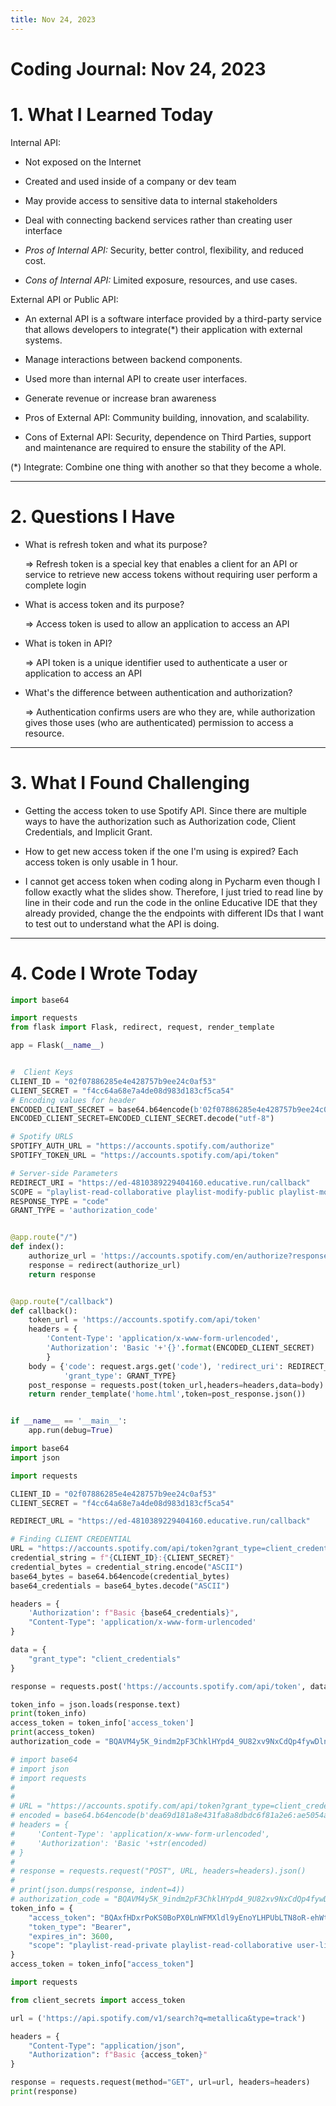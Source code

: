 ```yaml
---
title: Nov 24, 2023
---
```

# Coding Journal: Nov 24, 2023

# 1. What I Learned Today
    

Internal API:

* Not exposed on the Internet
    
* Created and used inside of a company or dev team
    
* May provide access to sensitive data to internal stakeholders
    
* Deal with connecting backend services rather than creating user interface
    
* *Pros of Internal API:* Security, better control, flexibility, and reduced cost.
    
* *Cons of Internal API:* Limited exposure, resources, and use cases.
    

External API or Public API:

* An external API is a software interface provided by a third-party service that allows developers to integrate(\*) their application with external systems.
    
* Manage interactions between backend components.
    
* Used more than internal API to create user interfaces.
    
* Generate revenue or increase bran awareness
    
* Pros of External API: Community building, innovation, and scalability.
    
* Cons of External API: Security, dependence on Third Parties, support and maintenance are required to ensure the stability of the API.
    

(\*) Integrate: Combine one thing with another so that they become a whole.

---

# 2. Questions I Have
    

* What is refresh token and what its purpose?
    
    \=&gt; Refresh token is a special key that enables a client for an API or service to retrieve new access tokens without requiring user perform a complete login
    
* What is access token and its purpose?
    
    \=&gt; Access token is used to allow an application to access an API
    
* What is token in API?
    
    \=&gt; API token is a unique identifier used to authenticate a user or application to access an API
    
* What's the difference between authentication and authorization?
    
    \=&gt; Authentication confirms users are who they are, while authorization gives those uses (who are authenticated) permission to access a resource.
    

---

# 3. What I Found Challenging
    

* Getting the access token to use Spotify API. Since there are multiple ways to have the authorization such as Authorization code, Client Credentials, and Implicit Grant.
    
* How to get new access token if the one I'm using is expired? Each access token is only usable in 1 hour.
    
* I cannot get access token when coding along in Pycharm even though I follow exactly what the slides show. Therefore, I just tried to read line by line in their code and run the code in the online Educative IDE that they already provided, change the the endpoints with different IDs that I want to test out to understand what the API is doing.
    

---

# 4. Code I Wrote Today
```python title="app.py"
import base64

import requests
from flask import Flask, redirect, request, render_template

app = Flask(__name__)


#  Client Keys
CLIENT_ID = "02f07886285e4e428757b9ee24c0af53"
CLIENT_SECRET = "f4cc64a68e7a4de08d983d183cf5ca54"
# Encoding values for header
ENCODED_CLIENT_SECRET = base64.b64encode(b'02f07886285e4e428757b9ee24c0af53:f4cc64a68e7a4de08d983d183cf5ca54')
ENCODED_CLIENT_SECRET=ENCODED_CLIENT_SECRET.decode("utf-8")

# Spotify URLS
SPOTIFY_AUTH_URL = "https://accounts.spotify.com/authorize"
SPOTIFY_TOKEN_URL = "https://accounts.spotify.com/api/token"

# Server-side Parameters
REDIRECT_URI = "https://ed-4810389229404160.educative.run/callback"
SCOPE = "playlist-read-collaborative playlist-modify-public playlist-modify-private playlist-read-private user-library-read user-library-modify"
RESPONSE_TYPE = "code"
GRANT_TYPE = 'authorization_code'


@app.route("/")
def index():
    authorize_url = 'https://accounts.spotify.com/en/authorize?response_type={}&client_id={}&redirect_uri={}&scope={}&show_dialog=TRUE'.format(RESPONSE_TYPE,CLIENT_ID,REDIRECT_URI,SCOPE)
    response = redirect(authorize_url)
    return response


@app.route("/callback")
def callback():
    token_url = 'https://accounts.spotify.com/api/token'
    headers = {
        'Content-Type': 'application/x-www-form-urlencoded',
        'Authorization': 'Basic '+'{}'.format(ENCODED_CLIENT_SECRET)
        }
    body = {'code': request.args.get('code'), 'redirect_uri': REDIRECT_URI, 
            'grant_type': GRANT_TYPE}
    post_response = requests.post(token_url,headers=headers,data=body)
    return render_template('home.html',token=post_response.json())


if __name__ == '__main__':
    app.run(debug=True)
```

```python title="client_secret.py"
import base64
import json

import requests

CLIENT_ID = "02f07886285e4e428757b9ee24c0af53"
CLIENT_SECRET = "f4cc64a68e7a4de08d983d183cf5ca54"

REDIRECT_URL = "https://ed-4810389229404160.educative.run/callback"

# Finding CLIENT CREDENTIAL
URL = "https://accounts.spotify.com/api/token?grant_type=client_credentials"
credential_string = f"{CLIENT_ID}:{CLIENT_SECRET}"
credential_bytes = credential_string.encode("ASCII")
base64_bytes = base64.b64encode(credential_bytes)
base64_credentials = base64_bytes.decode("ASCII")

headers = {
    'Authorization': f"Basic {base64_credentials}",
    "Content-Type": 'application/x-www-form-urlencoded'
}

data = {
    "grant_type": "client_credentials"
}

response = requests.post('https://accounts.spotify.com/api/token', data=data, headers=headers)

token_info = json.loads(response.text)
print(token_info)
access_token = token_info['access_token']
print(access_token)
authorization_code = "BQAVM4y5K_9indm2pF3ChklHYpd4_9U82xv9NxCdQp4fywDlnzg4gbMY7bNgeSYvuX1Afpnee0ABAswtRiMShUepLiLqe0swCXvvoucBLlrbOYNpJaAmlWUv7rjyCv1LyM38eFL--dWHWh2U-1U_XLL5EoR0feuM4MFT2NrIpDTr-sVC64h85wXD517HCnXa1pq5FqWPO7wV8rUY6Z934VCQTFk5fbfcmrK53Zja-Yh3KLBxEilXwphbJzshGq0w1LW1dTb6vsrSxCsRdfeJLgwEPvZsfFatZKvA4GKYhA"


```

```python title="get_access_token.py"
# import base64
# import json
# import requests
#
#
# URL = "https://accounts.spotify.com/api/token?grant_type=client_credentials"
# encoded = base64.b64encode(b'dea69d181a8e431fa8a8dbdc6f81a2e6:ae5054a373f8415c8e6693d4c287bc2b')
# headers = {
#     'Content-Type': 'application/x-www-form-urlencoded',
#     'Authorization': 'Basic '+str(encoded)
# }
#
# response = requests.request("POST", URL, headers=headers).json()
#
# print(json.dumps(response, indent=4))
# authorization_code = "BQAVM4y5K_9indm2pF3ChklHYpd4_9U82xv9NxCdQp4fywDlnzg4gbMY7bNgeSYvuX1Afpnee0ABAswtRiMShUepLiLqe0swCXvvoucBLlrbOYNpJaAmlWUv7rjyCv1LyM38eFL--dWHWh2U-1U_XLL5EoR0feuM4MFT2NrIpDTr-sVC64h85wXD517HCnXa1pq5FqWPO7wV8rUY6Z934VCQTFk5fbfcmrK53Zja-Yh3KLBxEilXwphbJzshGq0w1LW1dTb6vsrSxCsRdfeJLgwEPvZsfFatZKvA4GKYhA"
token_info = {
    "access_token": "BQAxfHDxrPoKS0BoPX0LnWFMXldl9yEnoYLHPUbLTN8oR-ehWthHre65ZTB-YOkgCguwL-OgyG-6hB3LfFa-yauYC0i5luruShTr9ARblCugBndWHz9S2fIPSBpj-2v_LSAHI41B_e9BcynU3opcFDx7zhiUhmx_7G9Lna0VxufKMhNeDYx_gmPLnTzqSV1NX3dPLCSS96Wd_SPEX8Bj0Dtgiqa9jZpcoMWXHDTdfJnxF0rJFDVpNYdNNgoQVc2HzRNTpWnnXIDc08NGUpcHelS6ds_chhwzlYyg0zpexw",
    "token_type": "Bearer",
    "expires_in": 3600,
    "scope": "playlist-read-private playlist-read-collaborative user-library-read user-library-modify playlist-modify-private playlist-modify-public"
}
access_token = token_info["access_token"]

```

```python title="search_spotify.py"
import requests

from client_secrets import access_token

url = ('https://api.spotify.com/v1/search?q=metallica&type=track')

headers = {
    "Content-Type": "application/json",
    "Authorization": f"Basic {access_token}"
}

response = requests.request(method="GET", url=url, headers=headers)
print(response)
```